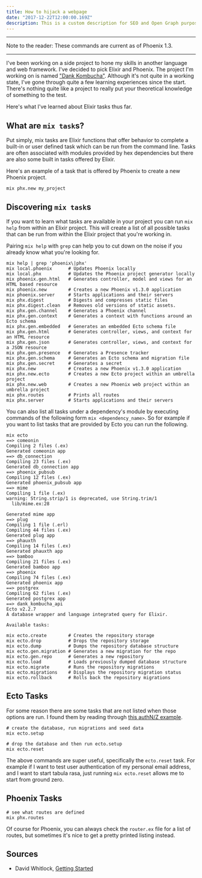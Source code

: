 ```yaml
---
title: How to hijack a webpage
date: "2017-12-22T12:00:00.169Z"
description: This is a custom description for SEO and Open Graph purposes, rather than the default generated excerpt. Simply add a description field to the frontmatter.
---
```


---

Note to the reader: These commands are current as of Phoenix 1.3.

---

I've been working on a side project to hone my skills in another language and web framework. I've decided to pick Elixir and Phoenix. The project I'm working on is named ["Dank Kombucha"](https://app-dev.dankkombucha.com). Although it's not quite in a working state, I've gone through quite a few learning experiences since the start. There's nothing quite like a project to really put your theoretical knowledge of something to the test.

Here's what I've learned about Elixir tasks thus far.

## What are `mix task`s?

Put simply, mix tasks are Elixir functions that offer behavior to complete a built-in or user defined task which can be run from the command line. Tasks are often associated with modules provided by hex dependencies but there are also some built in tasks offered by Elixir.

Here's an example of a task that is offered by Phoenix to create a new Phoenix project.

```
mix phx.new my_project
```

## Discovering `mix task`s

If you want to learn what tasks are available in your project you can run `mix help` from within an Elixir project. This will create a list of all possible tasks that can be run from within the Elixir project that you're working in.

Pairing `mix help` with `grep` can help you to cut down on the noise if you already know what you're looking for.

```
mix help | grep 'phoenix\|phx'
mix local.phoenix      # Updates Phoenix locally
mix local.phx          # Updates the Phoenix project generator locally
mix phoenix.gen.html   # Generates controller, model and views for an HTML based resource
mix phoenix.new        # Creates a new Phoenix v1.3.0 application
mix phoenix.server     # Starts applications and their servers
mix phx.digest         # Digests and compresses static files
mix phx.digest.clean   # Removes old versions of static assets.
mix phx.gen.channel    # Generates a Phoenix channel
mix phx.gen.context    # Generates a context with functions around an Ecto schema
mix phx.gen.embedded   # Generates an embedded Ecto schema file
mix phx.gen.html       # Generates controller, views, and context for an HTML resource
mix phx.gen.json       # Generates controller, views, and context for a JSON resource
mix phx.gen.presence   # Generates a Presence tracker
mix phx.gen.schema     # Generates an Ecto schema and migration file
mix phx.gen.secret     # Generates a secret
mix phx.new            # Creates a new Phoenix v1.3.0 application
mix phx.new.ecto       # Creates a new Ecto project within an umbrella project
mix phx.new.web        # Creates a new Phoenix web project within an umbrella project
mix phx.routes         # Prints all routes
mix phx.server         # Starts applications and their servers
```

You can also list all tasks under a dependency's module by executing commands of the following form `mix <dependency_name>`. So for example if you want to list tasks that are provided by Ecto you can run the following.

```
mix ecto
==> comeonin
Compiling 2 files (.ex)
Generated comeonin app
==> db_connection
Compiling 23 files (.ex)
Generated db_connection app
==> phoenix_pubsub
Compiling 12 files (.ex)
Generated phoenix_pubsub app
==> mime
Compiling 1 file (.ex)
warning: String.strip/1 is deprecated, use String.trim/1
  lib/mime.ex:28

Generated mime app
==> plug
Compiling 1 file (.erl)
Compiling 44 files (.ex)
Generated plug app
==> phauxth
Compiling 14 files (.ex)
Generated phauxth app
==> bamboo
Compiling 21 files (.ex)
Generated bamboo app
==> phoenix
Compiling 74 files (.ex)
Generated phoenix app
==> postgrex
Compiling 62 files (.ex)
Generated postgrex app
==> dank_kombucha_api
Ecto v2.2.7
A database wrapper and language integrated query for Elixir.

Available tasks:

mix ecto.create        # Creates the repository storage
mix ecto.drop          # Drops the repository storage
mix ecto.dump          # Dumps the repository database structure
mix ecto.gen.migration # Generates a new migration for the repo
mix ecto.gen.repo      # Generates a new repository
mix ecto.load          # Loads previously dumped database structure
mix ecto.migrate       # Runs the repository migrations
mix ecto.migrations    # Displays the repository migration status
mix ecto.rollback      # Rolls back the repository migrations
```

## Ecto Tasks

For some reason there are some tasks that are not listed when those options are run. I found them by reading through [this authN/Z example](https://github.com/riverrun/phauxth/wiki/Getting-started#useful-phoenix-commands).

```
# create the database, run migrations and seed data
mix ecto.setup

# drop the database and then run ecto.setup
mix ecto.reset
```

The above commands are super useful, specifically the `ecto.reset` task. For example if I want to test user authentication of my personal email address, and I want to start tabula rasa, just running `mix ecto.reset` allows me to start from ground zero.

## Phoenix Tasks

```
# see what routes are defined
mix phx.routes
```

Of course for Phoenix, you can always check the `router.ex` file for a list of routes, but sometimes it's nice to get a pretty printed listing instead.

## Sources

- David Whitlock, [Getting Started](https://github.com/riverrun/phauxth/wiki/Getting-started#useful-phoenix-commands)

